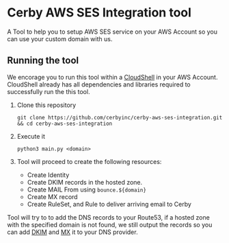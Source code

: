 # Cerby AWS SES Integration tool

A Tool to help you to setup AWS SES service on your AWS Account so you can use your custom domain with us.

## Running the tool

We encorage you to run this tool within a [CloudShell](https://aws.amazon.com/cloudshell/) in your AWS Account. CloudShell already has all dependencies and libraries required to successfully run the this tool.

1. Clone this repository
    ```shell
    git clone https://github.com/cerbyinc/cerby-aws-ses-integration.git && cd cerby-aws-ses-integration
    ```
1. Execute it
    ```
    python3 main.py <domain>
    ```

1. Tool will proceed to create the following resources:
    - Create Identity
    - Create DKIM records in the hosted zone.
    - Create MAIL From using `bounce.${domain}`
    - Create MX record
    - Create RuleSet, and Rule to deliver arriving email to Cerby

Tool will try to to add the DNS records to your Route53, if a hosted zone with the specified domain is not found, we still output the records so you can add [DKIM](https://docs.aws.amazon.com/ses/latest/DeveloperGuide/send-email-authentication-dkim-easy-setup-domain.html) and [MX](https://docs.aws.amazon.com/ses/latest/DeveloperGuide/receiving-email-mx-record.html) it to your DNS provider.
